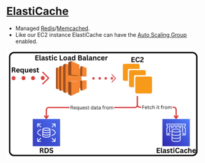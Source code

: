 # [ElastiCache](https://aws.amazon.com/elasticache/)

- Managed [Redis](https://redis.io)/[Memcached](https://memcached.org/).
- Like our EC2 instance ElastiCache can have the [Auto Scaling Group](../glossary.md#autoScalingGroupGlobalGlossary) enabled.

![ElastiCache](./assets/elasticache-ec2-rds-loadbalancer.png)
